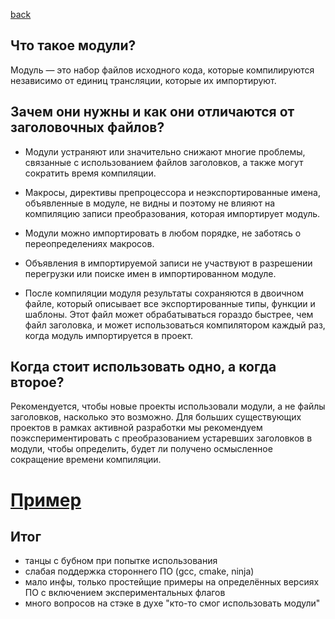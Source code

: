 [back](./lessons.md)

## Что такое модули?

Модуль — это набор файлов исходного кода, которые компилируются независимо от единиц трансляции, которые их импортируют.

## Зачем они нужны и как они отличаются от заголовочных файлов?

- Модули устраняют или значительно снижают многие проблемы, связанные с использованием файлов заголовков, а также могут сократить время компиляции.

- Макросы, директивы препроцессора и неэкспортированные имена, объявленные в модуле, не видны и поэтому не влияют на компиляцию записи преобразования, которая импортирует модуль.

- Модули можно импортировать в любом порядке, не заботясь о переопределениях макросов.

- Объявления в импортируемой записи не участвуют в разрешении перегрузки или поиске имен в импортированном модуле.

- После компиляции модуля результаты сохраняются в двоичном файле, который описывает все экспортированные типы, функции и шаблоны. Этот файл может обрабатываться гораздо быстрее, чем файл заголовка, и может использоваться компилятором каждый раз, когда модуль импортируется в проект.

## Когда стоит использовать одно, а когда второе?

Рекомендуется, чтобы новые проекты использовали модули, а не файлы заголовков, насколько это возможно. Для больших существующих проектов в рамках активной разработки мы рекомендуем поэкспериментировать с преобразованием устаревших заголовков в модули, чтобы определить, будет ли получено осмысленное сокращение времени компиляции.

# [Пример](~/projects/simple_modules)

## Итог
- танцы с бубном при попытке использования
- слабая поддержка стороннего ПО (gcc, cmake, ninja)
- мало инфы, только простейщие примеры на определённых версиях ПО с включением экспериментальных флагов
- много вопросов на стэке в духе "кто-то смог использовать модули"
